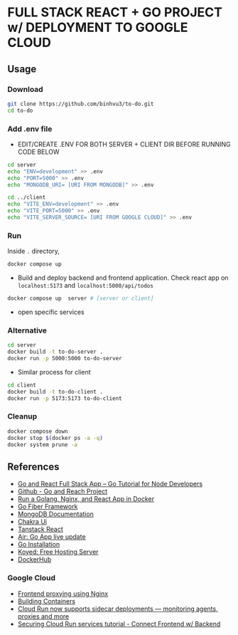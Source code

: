 
# FULL STACK REACT + GO PROJECT w/ DEPLOYMENT TO GOOGLE CLOUD

## Usage

### Download

```bash
git clone https://github.com/binhvu3/to-do.git
cd to-do
```

### Add .env file

- EDIT/CREATE .ENV FOR BOTH SERVER + CLIENT DIR BEFORE RUNNING CODE BELOW

```bash
cd server
echo "ENV=development" >> .env
echo "PORT=5000" >> .env
echo "MONGODB_URI= [URI FROM MONGODB]" >> .env

cd ../client
echo "VITE_ENV=development" >> .env
echo "VITE_PORT=5000" >> .env
echo "VITE_SERVER_SOURCE= [URI FROM GOOGLE CLOUD]" >> .env

```

### Run

Inside `.` directory,

```bash
docker compose up
```

- Build and deploy backend and frontend application. Check react app on `localhost:5173` and `localhost:5000/api/todos`

```bash
docker compose up  server # [server or client]
```

- open specific services

### Alternative 

```bash
cd server
docker build -t to-do-server .
docker run -p 5000:5000 to-do-server
```

- Similar process for client

```bash
cd client
docker build -t to-do-client .
docker run -p 5173:5173 to-do-client
```

### Cleanup

```bash
docker compose down
docker stop $(docker ps -a -q)
docker system prune -a
```

## References

- [Go and React Full Stack App – Go Tutorial for Node Developers](https://www.youtube.com/watch?v=lNd7XlXwlho)
- [Github - Go and Reach Project](https://github.com/burakorkmez/react-go-tutorial/blob/master/client/src/chakra/theme.ts)
- [Run a Golang, Nginx, and React App in Docker](https://dev.to/shaggyrec/run-a-golang-nginx-and-react-app-in-docker-59kn)
- [Go Fiber Framework](https://docs.gofiber.io/)
- [MongoDB Documentation](https://www.mongodb.com/docs/drivers/go/upcoming/quick-reference/)
- [Chakra Ui](https://v2.chakra-ui.com/docs/styled-system/global-styles)
- [Tanstack React](https://tanstack.com/query/latest/docs/framework/react/guides/query-options)
- [Air: Go App live update ](https://github.com/air-verse/air)
- [Go Installation](https://go.dev/doc/install)
- [Koyed: Free Hosting Server](https://app.koyeb.com/services/7b76485e-09d2-4dcc-8fec-f6d1a0c4e588/settings)
- [DockerHub](https://hub.docker.com/_)

### Google Cloud

- [Frontend proxying using Nginx](https://cloud.google.com/run/docs/internet-proxy-nginx-sidecar#yaml_3)
- [Building Containers](https://cloud.google.com/run/docs/building/containers)
- [Cloud Run now supports sidecar deployments — monitoring agents, proxies and more](https://cloud.google.com/blog/products/serverless/cloud-run-now-supports-multi-container-deployments)
- [Securing Cloud Run services tutorial - Connect Frontend w/ Backend](https://cloud.google.com/run/docs/tutorials/secure-services#run-clone-sample-repository-go)